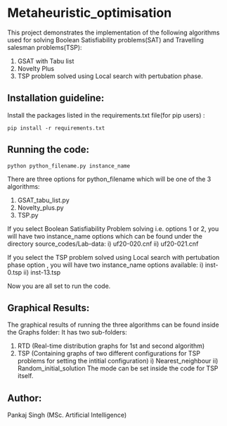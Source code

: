 # Metaheuristic_optimisation

This project demonstrates the implementation of the following algorithms used for solving Boolean Satisfiability problems(SAT) and Travelling salesman problems(TSP):

1. GSAT with Tabu list
2. Novelty Plus
3. TSP problem solved using Local search with pertubation phase.

## Installation guideline:

Install the packages listed in the requirements.txt file(for pip users) :

```
pip install -r requirements.txt
```

## Running the code:

```
python python_filename.py instance_name
```

There are three options for python_filename which will be one of the 3 algorithms:
1. GSAT_tabu_list.py
2. Novelty_plus.py 
3. TSP.py  

If you select Boolean Satisfiability Problem solving i.e. options 1 or 2, you will have two instance_name options which can be found under the directory source_codes/Lab-data:
i) uf20-020.cnf
ii) uf20-021.cnf

If you select the TSP problem solved using Local search with pertubation phase option , you will have two instance_name options available:
i) inst-0.tsp
ii) inst-13.tsp

Now you are all set to run the code.

## Graphical Results:

The graphical results of running the three algorithms can be found inside the Graphs folder:
It has two sub-folders:
1. RTD (Real-time distribution graphs for 1st and second algorithm)
2. TSP (Containing graphs of two different configurations for TSP problems for setting the intitial configuration)
   i) Nearest_neighbour
   ii) Random_initial_solution
   The mode can be set inside the code for TSP itself.
   
## Author:
Pankaj Singh (MSc. Artificial Intelligence)

